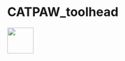 # CATPAW_toolhead

<img src="[http://url/image.png](https://github.com/SaltyPaws/CATPAW_toolhead/blob/main/images/PXL_20240101_224037977.jpg?raw=true)" height="60" width="60" >
